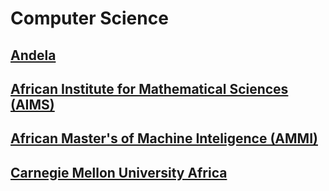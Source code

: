 # Computer Science

## [Andela](https://andela.com/)

## [African Institute for Mathematical Sciences \(AIMS\)](https://www.nexteinstein.org/)

## [African Master's of Machine Inteligence \(AMMI\)](https://aims-ammi.com/)

## [Carnegie Mellon University Africa](https://www.africa.engineering.cmu.edu/)

